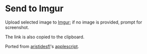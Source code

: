 # Send to Imgur

Upload selected image to [Imgur](http://imgur.com); if no image is provided,
prompt for screenshot.

The link is also copied to the clipboard.

Ported from [aristidesfl](https://github.com/aristidesfl)'s
[applescript](https://github.com/aristidesfl/launchbar-scripts/blob/master/imgur.applescript).

